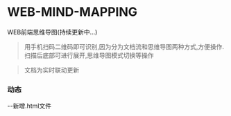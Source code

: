 # WEB-MIND-MAPPING
WEB前端思维导图(持续更新中...)

>用手机扫码二维码即可识别,因为分为文档流和思维导图两种方式,方便操作.扫描后底部可进行展开,思维导图模式切换等操作

>文档为实时联动更新

### 动态
--新增.html文件
